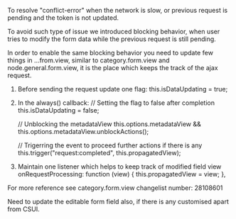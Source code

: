 To resolve "conflict-error" when the network is slow, or previous request is pending and the token is not updated.

To avoid such type of issue we introduced blocking behavior, when user tries to modify the form data while the previous request is still pending.

In order to enable the same blocking behavior you need to update few things in ...from.view, similar to  category.form.view and node.general.form.view, it is the place which keeps the track of the ajax request.

1. Before sending the request update one flag:
    this.isDataUpdating = true;

2. In the always() callback:
   // Setting the flag to false after completion
   this.isDataUpdating = false;

   // Unblocking the metadataView
   this.options.metadataView && this.options.metadataView.unblockActions();

   // Trigerring the event to proceed further actions if there is any
   this.trigger("request:completed", this.propagatedView);

3. Maintain one listener which helps to keep track of modified field view
   onRequestProcessing: function (view) {
      this.propagatedView = view;
    },

For more reference see category.form.view changelist number: 28108601

Need to update the editable form field also, if there is any customised apart from CSUI.
